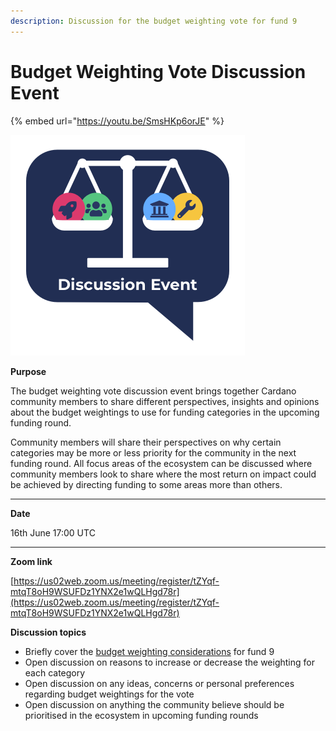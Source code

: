 ```yaml
---
description: Discussion for the budget weighting vote for fund 9
---
```


# Budget Weighting Vote Discussion Event

{% embed url="https://youtu.be/SmsHKp6orJE" %}



![](../../.gitbook/assets/budget-weighting-discussion.png)

**Purpose**

The budget weighting vote discussion event brings together Cardano community members to share different perspectives, insights and opinions about the budget weightings to use for funding categories in the upcoming funding round.

Community members will share their perspectives on why certain categories may be more or less  priority for the community in the next funding round. All focus areas of the ecosystem can be discussed where community members look to share where the most return on impact could be achieved by directing funding to some areas more than others.

****

**Date**

16th June 17:00 UTC

****

**Zoom link**

[https://us02web.zoom.us/meeting/register/tZYqf-mtqT8oH9WSUFDz1YNX2e1wQLHgd78r](https://us02web.zoom.us/meeting/register/tZYqf-mtqT8oH9WSUFDz1YNX2e1wQLHgd78r)



**Discussion topics**

* Briefly cover the [budget weighting considerations](budget-weighting-considerations.md) for fund 9
* Open discussion on reasons to increase or decrease the weighting for each category
* Open discussion on any ideas, concerns or personal preferences regarding budget weightings for the vote
* Open discussion on anything the community believe should be prioritised in the ecosystem in upcoming funding rounds

